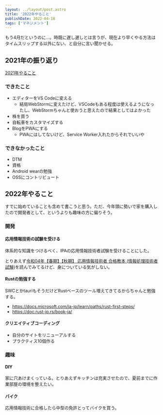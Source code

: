 ```yaml
---
layout: ../layout/post.astro
title: '2022年やること'
publishDate: 2022-04-18
tags: ['マネジメント']
---
```


もう4月だというのに…。時既に遅し遅しとは言うが、現在より早くやる方法はタイムスリップする以外にない、と自分に言い聞かせる。

## 2021年の振り返り

[2021年やること](/blog/2021年やること/)

### できたこと

* エディターをVS Codeに変える
  * 結局WebStormに変えたけど、VSCodeもある程度は使えるようになったし、WebStormちゃんと使おうと思えたので結果としてはよかった
* 株を買う
* 自転車をカスタマイズする
* BlogをPWAにする
  * PWAにはしてないけど、Service Worker入れたからそれでいいや

### できなかったこと

*   DTM
*   資格
*   Android wearの勉強
*   OSSにコントリビュート

## 2022年やること

すでに始めていることも含めて書こうと思う。ただ、今年頭に勢いで家を購入したので開発者として、というよりも趣味の方に偏りそう。

### 開発

#### 応用情報技術の試験を受ける

体系的な知識をつけるべく、IPAの応用情報技術者試験を受けることにした。

とりあえず[令和04年【春期】【秋期】 応用情報技術者 合格教本 (情報処理技術者試験)](https://www.amazon.co.jp/dp/429712467X/)を読んでみてるけど、身についている気がしない。

#### Rustの勉強する

SWCとかtauriもそうだけどRustベースのツール増えてきてるからちゃんと勉強する。

* https://docs.microsoft.com/ja-jp/learn/paths/rust-first-steps/
* https://doc.rust-jp.rs/book-ja/

#### クリエイティブコーディング

* 自分のサイトをリニューアルする
* プラクティス10個作る

### 趣味

#### DIY

家に穴あけまくっている。とりあえずキッチンは充実させたので、夏前までに作業部屋の環境を整えたい。

#### バイク

応用情報技術に合格したら中型の免許とってバイクを買う。
